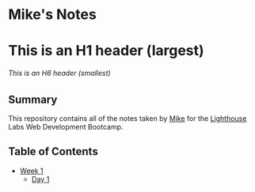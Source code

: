 # Mike's Notes
# This is an H1 header (largest)
###### This is an H6 header (smallest)

## Summary

This repository contains all of the notes taken by [Mike](https://github.com/m-antone1) for the [Lighthouse](https://lighthouselabs.ca) Labs Web Development Bootcamp.

## Table of Contents
* [Week 1](/Week_1)
  * [Day 1](/Week_1/Day_1)